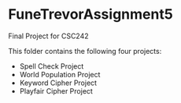 # FuneTrevorAssignment5
 Final Project for CSC242

This folder contains the following four projects: 
- Spell Check Project
- World Population Project
- Keyword Cipher Project
- Playfair Cipher Project